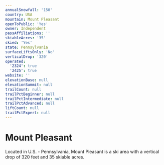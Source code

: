 ```yaml
---
annualSnowfall: '150'
country: USA
mountain: Mount Pleasant
openToPublic: 'Yes'
owner: Independent
passAffiliations: ''
skiableAcres: '35'
skied: 'Yes'
state: Pennsylvania
surfaceLiftsOnly: 'No'
verticalDrop: '320'
operated:
  '2324': true
  '2425': true
website: ''
elevationBase: null
elevationSummit: null
trailCount: null
trailPctBeginner: null
trailPctIntermediate: null
trailPctAdvanced: null
liftCount: null
trailPctExpert: null
---
```



# Mount Pleasant

Located in U.S. - Pennsylvania, Mount Pleasant is a ski area with a vertical drop of 320 feet and 35 skiable acres.
